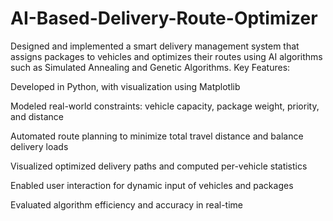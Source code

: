 # AI-Based-Delivery-Route-Optimizer
Designed and implemented a smart delivery management system that assigns packages to vehicles and optimizes their routes using AI algorithms such as Simulated Annealing and Genetic Algorithms.
Key Features:

Developed in Python, with visualization using Matplotlib

Modeled real-world constraints: vehicle capacity, package weight, priority, and distance

Automated route planning to minimize total travel distance and balance delivery loads

Visualized optimized delivery paths and computed per-vehicle statistics

Enabled user interaction for dynamic input of vehicles and packages

Evaluated algorithm efficiency and accuracy in real-time
